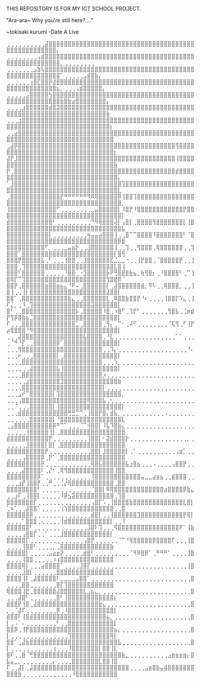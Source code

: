THIS REPOSITORY IS FOR MY ICT SCHOOL PROJECT.

"Ara-ara~ Why you're still here?...."

~tokisaki kurumi -Date A Live

⢀⢀⢀⢀⢀⢀⢀⢀⢀⢀⣼⣿⣿⣿⣿⣿⣿⣿⣿⣿⣿⣿⣿⣿⣿⣿⣿⣿⣿⣿⣿⣿⣿⣿⣿⣿⣿⣿⣿⣿⣿⣿⣿⣿⣿⣿⣿⣿⣿⣿⣿⣿⣿⣿⣿⣿⣿⣿⣿⣿⣿⣿⡄
⢀⢀⢀⢀⢀⢀⢀⢀⢠⣾⣿⣿⣿⣿⣿⣿⣿⣿⣿⣿⣿⣿⣿⣿⣿⣿⣿⣿⣿⣿⣿⣿⣿⣿⣿⣿⣿⣿⣿⣿⣿⣿⣿⣿⣿⣿⣿⣿⣿⣿⣿⣿⣿⣿⣿⣿⣿⣿⣿⣿⣿⣿⣿⡀⢀⢀⢀⢀⢀⢀⢀⢀
⢀⢀⢀⢀⢀⢀⢀⣠⣷⢧⣿⣿⣿⣿⣿⣿⣿⣿⣿⣿⣿⣿⣿⣿⣿⣿⣿⣿⣿⣿⣿⣿⣿⣿⣿⣿⣿⣿⣿⣿⣿⣿⣿⣿⣿⣿⣿⣿⣿⣿⣿⣿⣿⣿⣿⣿⣿⣿⣿⣿⣿⣿⣿⠁⢀⢀⢀⢀⢀⣠⣾⣿⣷⡄
⢀⢀⢀⢀⢀⢀⢰⣿⣏⣿⣿⡿⣼⣿⣿⣿⣿⣿⣿⣿⣿⣿⣿⣿⣿⣿⣿⣿⣿⣿⣿⣿⣿⣿⣿⣿⣿⣿⣿⣿⣿⣿⣿⣿⣿⣿⣿⣿⣿⣿⣿⣿⣿⣿⣿⣿⣿⣿⣿⣿⣿⣿⣦⡀⢀⢀⢀⢠⣾⣿⣿⣿⣿⣿⡄
⢀⢀⢀⢀⢀⣠⣿⣿⣿⣿⣿⢳⣿⣿⣿⣿⣿⣿⣿⣿⣿⣿⣿⣿⣿⣿⣿⣿⣿⣿⣿⣿⣿⣿⣿⣿⣿⣿⣿⣿⣿⣿⣿⣿⣿⣿⣿⣿⣿⣿⣿⣿⣿⣿⣿⣿⣿⣿⣿⣿⣿⣿⣿⣷⣿⣷⣴⣿⣿⣿⣿⣿⣿⣿⣿⡄
⢀⢀⢀⢀⣰⣿⣿⣿⣿⣿⣿⣾⣿⣽⣿⣿⣿⣿⣿⣿⣿⣿⣿⣿⣿⣿⣿⣿⣿⣿⣿⣿⣿⣿⣿⣿⣿⣿⣿⣿⣿⣿⣿⣿⣿⣿⣿⣿⣿⣿⣿⣿⣿⣿⣿⣿⣿⣿⣿⣿⣿⣿⣿⣿⣿⣿⣿⣿⣿⣿⣿⣿⣿⣿⣿⣷
⢀⢀⢀⣰⣿⣿⣿⣿⣿⣿⣿⣿⣿⣿⣿⣿⣿⣿⣿⣿⣿⣿⣿⣿⣿⣿⣿⣿⣿⣿⣿⣿⣿⣿⣿⣿⣿⣿⣿⣿⣿⣿⣿⣿⣿⣿⣿⣿⣿⣿⣿⣿⣿⣿⣿⣿⣿⣿⣿⣿⣿⣿⣿⣿⣿⣿⣿⣿⣿⣿⣿⣿⣿⣿⣿⣿⡆
⢀⢀⣴⣿⣿⣿⣿⣿⣿⣿⣿⣿⣿⣿⣿⣿⣿⣿⣿⣿⣿⣿⣿⣿⣿⣿⣿⣿⣿⣿⣿⣿⣿⣿⣿⣿⣿⣿⣿⣿⣿⣿⣿⣿⣿⣿⣿⣿⣿⣿⣿⣿⣿⣿⣿⣿⣿⣿⣿⣿⣿⣿⣿⣿⣿⣿⣿⣿⣿⣿⣿⣿⣿⣿⣿⣿⣿
⢀⣼⡿⣿⣿⣿⣿⣿⣿⣿⣿⣿⣿⣿⣿⣿⣿⣿⣿⣿⣿⣿⣿⣿⣿⣿⣿⣿⣿⣿⣿⣿⣿⣿⣿⣿⣿⣿⣿⣿⣿⣿⣿⣿⢻⣿⣿⣿⣿⣿⣿⣿⣿⣿⣿⣿⣿⣿⣿⣿⣿⣿⣿⣿⣿⣿⣿⣿⣿⣿⣿⣿⣿⣿⣿⣿⣿⡆
⣼⡟⣸⣿⣿⣿⣿⣿⣿⣿⣿⣿⣿⣿⣿⣿⣿⣿⣿⣿⣿⣿⣿⣿⣿⣿⣿⣿⣿⣿⣿⣿⣿⣿⣿⣿⣿⣿⣿⣿⣿⣿⣿⣿⢸⣿⣿⣿⣿⣿⣿⣿⣿⣿⣿⣿⣿⣿⣿⣿⣿⣿⣿⣿⣿⣿⣿⣿⣿⣿⣿⣿⣿⣿⣿⣿⣿⣷
⡟⢀⣿⣿⣿⣿⣿⣿⣿⣿⣿⣿⣿⣿⣿⣿⣿⣿⣿⣿⣿⣿⣿⣿⣿⣿⣿⣿⣿⣿⣿⣿⣿⣿⣿⣿⣿⣿⣿⣿⣿⣿⣿⣿⣾⣿⣿⣿⣿⣿⣿⣿⣿⣿⣿⣿⣿⣿⣿⣿⣿⣿⣿⣿⣿⣿⣿⣿⣿⣿⣿⣿⣿⣿⣿⣿⣿⣿⡄
⠁⣸⣿⣿⣿⣿⣿⣿⣿⣿⣿⣿⣿⣿⣿⣿⣿⣿⣿⣿⣿⣿⣿⣿⣿⣿⣿⣿⣿⣿⢹⣿⣿⣿⣿⣿⣿⣿⣿⣿⣿⣿⣿⣿⣿⣿⣿⣿⣿⣿⣿⣿⣿⣿⣿⣿⣿⣿⣿⣿⣿⣿⣿⣿⣿⣿⣿⣿⣿⣿⣿⣿⣿⣿⣿⣿⣿⣿⣇
⢀⣿⣿⣿⣿⣿⣿⣿⣿⣿⣿⣿⣿⣿⡟⠛⠛⠛⠛⠛⠛⠻⠿⢿⣿⣿⣿⣿⣿⡿⢸⣿⣿⢹⣿⣿⣿⣿⣿⣿⣿⣿⣿⣿⣿⣿⣿⣿⣿⣿⣿⣿⣿⣿⣿⣿⣿⣿⣿⣿⣿⣿⣿⣿⣿⣿⣿⣿⣿⣿⣿⣿⣿⣿⣿⣿⣿⣿⣿⡀
⢸⣿⣿⣿⣿⣿⣿⣿⣿⣿⣿⣿⣿⠋⢀⢀⢀⢀⢀⢀⢀⢀⣀⣤⣿⣿⣿⣿⣿⡇⠸⣿⡟⠸⣿⣿⣿⣿⣿⣿⣿⣿⣿⣿⣿⣿⡟⣿⣿⣿⣿⣿⣿⣿⣿⣿⣿⣿⣿⣿⣿⣿⣿⣿⣿⣿⣿⣿⣿⣿⣿⣿⣿⣿⣿⣿⣿⣿⣿⡇
⣾⣿⣿⣿⣿⣿⣿⣿⣿⣿⣿⣿⠃⢀⢀⢀⢀⢀⢀⢀⢀⢀⠙⠻⢿⣿⣿⣿⢼⡇⢠⣿⡇⢀⣿⣿⣿⣿⢻⣿⣿⣿⣿⣿⣿⣿⡇⢸⣿⣿⣿⣿⣿⣿⣿⣿⣿⣿⣿⣿⣿⣿⣿⣿⣿⣿⣿⣿⣿⣿⣿⣿⣿⣿⣿⣿⣿⣿⣿⣧
⣿⣿⣿⣿⣿⣿⣿⣿⣿⣿⣿⡇⢀⢀⢀⢀⢀⢀⢀⢀⢀⢶⣤⣤⣴⣿⣿⣿⢸⢀⢀⣿⠉⠉⣿⣿⣿⣿⠸⣿⣿⣿⣿⣿⣿⣿⠃⠈⣿⣿⣿⣿⣿⣿⣿⣿⣿⣿⣿⣿⣿⣿⣿⣿⣿⣿⣿⣿⣿⣿⣿⣿⣿⣿⣿⣿⣿⣿⡿⣿
⣿⣿⣿⣿⣿⣿⣿⣿⣿⣿⠋⡀⢀⢀⢀⣀⣤⣶⡗⢀⢀⣸⣿⣿⣿⣿⣿⣿⢸⢀⢀⢹⢀⢀⢻⣿⣿⣿⢀⢿⣿⣿⣿⣿⣿⣿⢀⢀⢹⣿⣿⣿⠁⣿⣿⣿⣿⣿⣿⣿⣿⣿⣿⣿⣿⣿⣿⣿⣿⣿⣿⣿⣿⣿⣿⣿⣿⡇⣿⢻
⣿⣿⣿⡟⣿⣿⣿⣿⣿⣧⢀⠃⢀⢀⢀⢸⣿⣿⢀⢀⣸⣿⣿⣿⣿⣿⣿⣏⣈⣀⣀⠐⢀⢀⢸⡟⣿⣿⢀⠈⣿⣿⣿⣿⣿⡟⢀⢀⢸⣿⣿⣿⢀⢹⣿⣿⣿⣿⣿⣿⣿⣿⣿⣿⣿⣿⣿⣿⣿⣿⣿⣿⣿⣿⣿⣿⣿⣇⣿⢸
⣿⣿⣿⠃⣿⣿⣿⣿⣿⣿⢀⢀⢀⢀⢀⠘⣿⣿⢀⠐⣹⣿⣿⣿⣿⣿⡷⠟⢛⣿⣿⣿⣷⣦⡀⢷⢻⣿⡆⢀⠘⣿⣿⣿⣿⠃⢀⠉⢸⣿⢿⡏⠉⢹⣿⣿⣿⣿⣿⣿⣿⣿⣿⣿⣿⣿⣿⣿⣿⣿⣿⣿⣿⣿⣿⢻⣿⣿⡿⠈
⣿⣿⡟⢀⣿⣿⣿⣿⣿⣿⣶⣿⣿⣶⣦⣄⠘⠟⠤⢀⣿⣿⣿⣿⣿⣿⡇⢀⣼⣿⣿⣿⣿⣿⣿⣾⡀⠻⠣⢀⢀⢿⣿⣿⣿⡀⢀⢀⢸⣿⢸⢀⢀⢸⡇⣿⣿⣿⣿⣿⣿⣿⣿⣿⣿⣿⣿⣿⣿⣿⣿⣿⣿⣿⣿⣼⣿⣿⡇
⣿⣿⠁⢀⣿⣿⣿⣿⣿⣿⣿⣿⣿⣿⣿⣿⣷⣄⢀⢀⣿⣿⣿⣿⣿⣿⣇⢀⠿⣿⣿⣷⣿⣿⡟⠘⠆⢀⢀⢀⢀⢸⣿⣿⡏⠱⣄⢀⢸⠏⣌⡀⢀⠸⢀⢹⣿⣿⣿⣿⣿⣿⣿⣿⣿⣿⣿⣿⣿⣿⣿⣽⣿⣿⣿⣿⣿⣿⡇
⣿⠃⢀⢀⣿⣿⣿⣿⣿⣿⣿⣿⣿⣿⣿⣿⣿⣿⡧⢀⣿⣿⣿⣿⣿⠸⣿⢀⠰⣿⠋⢀⢹⡟⠃⢀⢀⢀⢀⢀⢀⢀⢻⣿⣧⢀⢈⡶⣾⡟⢻⡿⣿⣷⣦⣈⣿⣿⣿⣿⣿⣿⣿⣿⣿⣿⣿⣿⣿⣿⣿⣿⣿⣿⣿⣿⣿⣿⡇
⠏⢀⢀⢀⣿⣿⣿⣿⣿⣿⣿⣿⣿⣿⣿⣿⣿⣿⣁⢀⣿⣿⣿⣿⣿⢀⢻⡄⢀⠉⠂⢀⠼⠋⢀⢀⢀⢀⢀⢀⢀⢀⠈⢯⢻⢀⠋⢸⡟⡴⢿⣿⣿⣿⠘⠻⣿⣿⣿⣿⣿⣿⣿⣿⣿⣿⣿⣿⣿⣿⣿⣿⣿⣿⣿⣿⣿⣿⡇
⢀⢀⢀⣼⣿⣿⣿⣿⣿⣿⣿⣿⣿⣿⣿⣿⣿⣿⣿⣿⣧⣿⣿⣿⣿⢀⠘⣇⢀⢀⢀⢀⢀⢀⢀⢀⢀⢀⢀⢀⢀⢀⢀⢀⠁⠁⢀⢀⢀⢀⠈⠛⠘⡏⢀⢀⣿⣿⣿⣿⣿⣿⡿⠁⣿⣿⣿⣿⣿⣿⣿⣿⣿⣿⣿⣿⣿⣿⡇
⢀⢀⢀⢻⣿⣿⣿⣿⣿⣿⣿⣿⣿⣿⣿⣿⣿⣿⣿⣿⣿⣿⣿⣿⣿⢀⢀⠹⡄⢀⢀⢀⢀⢀⢀⢀⢀⢀⢀⢀⢀⢀⢀⢀⢀⢀⢀⠘⠄⢀⢀⢀⠖⢀⢀⢀⣿⣿⣿⣿⣿⣿⡇⢀⣿⣿⣿⣿⣿⣿⣿⣿⣿⣿⣿⣿⣿⣿⡇
⢀⢀⢀⢀⣿⣿⣿⣿⣿⣿⣿⣿⣿⣿⣿⣿⣿⣿⣿⣿⣿⣿⣿⣿⣿⢀⢀⢀⠱⡀⢀⢀⢀⢀⢀⢀⢀⢀⢀⢀⢀⢀⢀⢀⢀⢀⢀⢀⢀⢀⢀⢀⢀⢀⢀⣼⣿⣿⣿⣿⣿⣿⣧⢸⣿⣿⣿⣿⣿⣿⣿⣿⣿⣿⣿⣿⣿⣿⡇
⢀⢀⢀⢀⣿⣿⣿⣿⣿⣿⣿⣿⣿⣿⣿⣿⣿⣿⣿⣿⣿⣿⣿⣿⣿⡰⢀⢀⢀⢀⢀⢀⢀⢀⢀⢀⢀⢀⢀⢀⢀⢀⢀⢀⢀⢀⢀⢀⢀⢀⢀⢀⢀⢀⣰⣿⣿⣿⣿⣿⣿⣿⣿⣹⣿⣿⣿⣿⣿⣿⣿⣿⣿⣿⣿⣿⣿⣿⣷
⢀⢀⢀⢀⣿⣿⣿⣿⣿⣿⣿⣿⣿⣿⣿⣿⣿⣿⣿⣿⣿⣿⣿⣿⣿⡇⢀⢀⢀⢀⢀⢀⢀⢀⢀⢀⢀⢀⢀⢀⢀⢀⢀⢀⢀⢀⢀⢀⢀⢀⢀⢀⣠⠞⠉⣿⣿⣿⣿⣿⣿⡇⢹⣿⣿⣿⣿⣿⣿⣿⣿⣿⣿⣿⣿⣿⣿⣿⣿⡀
⢀⢀⢀⢠⣿⣿⣿⣿⣿⣿⣿⣿⣿⣿⣿⣿⣿⣿⣿⣿⣿⢿⣿⣿⣿⣧⢀⢂⢀⢀⢀⢀⢀⢀⢀⢀⢀⢀⢀⢀⢀⢀⢀⢀⢀⢀⢀⢀⢀⢀⢀⠈⢀⢀⢀⣿⣿⣿⣿⣿⣿⡇⢸⣿⣿⣿⣿⣿⣿⣿⣿⣿⣿⣿⣿⣿⣿⣿⣿⡇
⢀⢀⢀⣾⣿⣿⣿⣿⣿⣿⣿⣿⣿⣿⣿⣿⢛⣛⣉⠉⢀⢸⣿⣿⡟⣿⡄⣾⣧⡀⢀⢀⢀⢀⢀⢀⢀⢀⢀⢀⢀⠠⢀⢀⢀⢀⢀⢀⢀⢀⢀⢀⢀⢀⢀⣿⣿⣿⣿⣿⣿⡇⠘⣿⣿⣿⣿⣿⣿⣿⣿⣿⣿⣿⣿⣿⣿⣿⣿⣇
⢀⣠⣿⣿⣿⣿⣿⣿⣿⣿⣿⣿⡿⠛⠉⠁⢀⢀⢀⠈⠉⢺⣿⣿⡇⠸⣧⠹⣿⣷⣄⢀⢀⢀⢀⢀⢀⢀⢀⢀⢀⢀⢀⢀⢀⢀⢀⢀⢀⢀⢀⢀⢀⢀⢸⣿⣿⣿⣿⣿⢸⡇⢀⣿⣿⣿⣿⣿⣿⣿⣿⣿⣿⣿⣿⣿⣿⣿⣿⣿
⣾⣿⣿⣿⣿⣿⣿⣿⣿⣿⣿⡟⢀⢀⢀⢀⢀⢀⢀⢀⢀⢸⣿⣿⡇⠂⣽⣾⣿⣿⣿⡗⢀⢀⢀⢀⢀⢀⢀⢀⢀⢀⢀⢀⢀⢀⢀⡀⢀⢀⢀⢀⢀⢀⣸⣿⣿⣿⣿⡇⣿⡇⢀⣿⣿⣿⣿⣿⣿⣿⣿⣿⣿⣿⣿⣿⣿⣿⣿⣿
⣿⣿⣿⣿⣿⣿⣿⣿⣿⣿⡟⢀⢀⢀⢀⢀⢀⢀⢀⢀⢀⢀⣿⣿⡇⣸⣿⣿⣿⣿⣿⡇⢀⠁⢀⢀⢀⢀⢀⢀⢀⢀⢀⢀⢠⣶⡁⢀⢀⢀⢀⢀⢀⢠⣿⣿⣿⣿⡿⢀⡟⠁⢀⣿⣿⣿⣿⣿⣿⣿⣿⣿⣿⣿⣿⣿⣿⣿⣿⣿
⣿⣿⣿⣿⣿⣿⣿⣿⣿⡟⢀⢀⢀⢀⢀⢀⢀⢀⢀⢀⢀⢀⢿⣿⣧⣿⣿⣿⣿⣿⣿⣧⣰⣿⣦⢀⢀⢀⠠⢀⢀⢀⢀⢠⣿⣿⡟⢀⢀⢀⢀⢀⢀⣼⣿⣿⣿⣿⠇⢀⡜⠂⢀⢿⢻⣿⣿⣿⣿⣿⣿⣿⣿⣿⣿⣿⣿⢸⣿⣿
⣿⣿⣿⣿⣿⣿⣿⣿⡿⠁⢀⢀⢀⢀⢀⢀⢀⢀⢀⢀⢀⢀⢸⣿⣿⣿⣿⣿⣿⣿⣿⣿⣿⣿⣿⣤⣀⣀⣴⣶⣦⢀⢀⣾⣿⣿⣿⢀⢀⢀⢀⢀⣰⡟⢸⣿⣿⡟⢀⢀⠛⢀⢀⢈⡜⢿⣿⣿⣿⣿⣿⣿⣿⣿⣿⣿⣿⢀⣿⣿
⣿⣿⣿⣿⣿⣿⣿⣿⠃⢀⢀⢀⢀⢀⢀⢀⢀⢀⢀⢀⢀⢀⠈⣿⣿⡇⠿⢿⣿⣿⣿⣿⣿⣿⣿⣿⣿⣿⣿⣿⣿⣴⣿⣿⣿⣿⡿⣷⣄⢀⢀⣰⠏⢀⢸⣿⣿⡇⢀⢀⢀⢀⢀⠸⡿⣢⣽⣿⣿⣿⣿⣿⣿⣿⣿⣿⣿⢀⢹⣿
⣿⣿⣿⣿⣿⣿⣿⡏⢀⢀⢀⢀⢀⢀⢀⢀⢀⢀⢀⢀⢀⢀⢠⣿⡏⠡⢀⢸⣿⣿⣿⣿⣷⣿⣿⣿⣿⣿⣿⣿⣿⣿⣿⣿⣿⣿⣇⣿⡇⢁⠶⢁⢀⢀⣼⣿⣿⠁⢀⢀⢀⢀⢀⢰⢱⣿⣿⣿⣿⣿⣿⣿⣿⣿⣿⣿⣿⢀⢀⣿
⣿⣿⣿⣿⣿⣿⡿⢀⢀⢀⢀⢀⢀⢀⢀⢀⢀⢀⢀⢀⢀⢀⣾⣿⡇⢀⢀⢸⣿⣿⣿⣿⣿⣿⣹⣿⣿⣿⣿⣿⣿⣿⣿⣿⣿⣿⡟⢿⡇⢀⢀⢀⢀⠁⣿⣿⣿⢀⢄⢀⢀⢀⢀⢸⣾⣿⣿⣿⣿⣿⣿⣿⣿⣿⣿⣿⡇⢀⢀⠸
⣿⣿⣿⣿⣿⣿⠃⢀⢀⢀⢀⢀⢀⢀⢀⢀⢀⢀⢀⢀⢀⣸⣿⠇⢹⢀⢀⢀⠻⣿⣿⣿⣿⣿⣿⣿⣿⣿⣿⣿⣿⣿⣿⣿⣿⠟⠁⢸⣷⢀⢀⢀⢀⢠⣿⣿⡏⢀⢀⠁⢀⢀⢀⣸⣿⣿⣿⣿⣿⣿⣿⣿⣿⣿⣿⣿⡇
⣿⣿⣿⣿⣿⡏⢀⢀⢀⢀⢀⢀⢀⢀⢀⢀⢀⢀⢀⢀⢠⣿⡟⢀⢀⢀⢀⢀⢀⠈⠉⠘⢿⣿⣿⣿⣿⣿⡿⣿⣿⣿⣿⠏⢀⢀⢀⢸⣿⢀⢀⢀⢀⢸⣿⣿⠃⢀⢀⢀⢀⡀⢀⣿⣿⣿⣿⣿⣿⣿⣿⣿⣿⣿⣿⣿⣷
⣿⣿⣿⣿⣿⡇⢀⢀⢀⢀⢀⣠⣴⣶⡝⢀⢀⢀⢀⢀⣾⣿⠃⢀⢀⢀⢀⢀⢀⢀⢀⢀⠈⠻⠿⣿⡿⠁⢀⠛⠛⠛⠁⢀⢀⢀⢀⢸⣿⢀⢀⢀⢀⢸⣿⣿⢀⢀⢀⢀⢀⠰⢰⣿⣿⣿⣿⣿⣿⣿⣿⣿⣿⣿⣿⣿⣿
⣿⣿⣿⣿⢿⡇⢀⢀⢀⣴⣿⣿⣿⣿⠁⢀⢀⢀⢀⣸⣿⡏⢀⢀⢀⢀⢀⢀⢀⢀⢀⢀⢀⢀⢀⢀⢀⢀⢀⢀⢀⢀⢀⢀⢀⢀⢀⢸⣿⢀⢀⢀⢀⣸⣿⡇⢀⢀⢀⢀⢀⢀⣿⣿⣿⣿⣿⣿⣿⣿⣿⣿⣿⣿⣿⣿⣿
⣿⣿⣿⣿⢸⡇⢀⣼⣿⣿⣿⣿⣿⠇⣀⣀⣀⣀⣠⣿⣿⠁⢀⢀⢀⢀⢀⢀⢀⢀⢀⢀⢀⢀⢀⢀⢀⢀⢀⢀⢀⢀⢀⢀⢀⢀⢀⢀⣿⢀⢀⢀⢀⣿⣿⢀⢀⢀⢀⢀⢀⢀⣿⡏⢹⣿⣿⣿⣿⣿⣿⣿⣿⣿⣿⣿⣿
⢿⣿⣿⣿⢸⣟⢀⣿⣿⣿⣿⣿⣿⣼⣿⣿⣿⣿⣿⣿⣇⣠⣦⣄⡀⢀⢀⢀⢀⢀⢀⢀⢀⢀⢀⢀⢀⢀⢀⢀⢀⢀⢀⢀⢀⢀⢀⢀⣿⢀⢀⢀⣼⣿⠃⢀⢀⢀⢀⢀⢀⢀⣿⠃⢸⣿⣿⣿⣿⣿⣿⣿⣿⣿⣿⣿⣿⡆
⣾⣿⣿⡟⢸⣿⢀⣼⣿⣿⣿⣿⣿⣿⣿⣿⣿⣿⣿⣿⣿⣿⣿⣿⣷⣄⢀⢀⢀⢀⢀⢀⢀⢀⢀⢀⢀⢀⢀⢀⢀⢀⢀⢀⢀⢀⢀⢀⣿⡀⢀⠈⣼⠏⢀⢀⢀⢀⢀⢀⢀⢀⡿⢀⠸⣿⣿⣿⣿⣿⣿⣿⣿⣿⣿⣿⣿⡇
⣾⣿⣿⠇⢸⣿⣾⣿⣿⣿⣿⣿⣿⣿⣿⣿⣿⣿⣿⣿⣿⣿⣿⣿⣿⣿⣦⡀⢀⢀⢀⢀⢀⢀⢀⢀⢀⢀⢀⢀⢀⢀⢀⢀⢀⢀⢀⢀⣿⡇⢀⠠⠁⠄⢀⢀⢀⢀⢀⢀⢀⢀⠃⢀⢀⣿⣿⣿⣿⣿⣿⣿⣿⣿⣿⣿⣿⡇
⣿⣿⡿⢀⢸⡟⣿⣿⣿⣿⣿⣿⣿⣿⣿⣿⣿⣿⣿⣿⣿⣿⣿⣿⣿⣿⣿⣿⣦⡄⢀⢀⢀⢀⢀⢀⢀⢀⢀⢀⢀⢀⢀⢀⢀⢀⢀⢀⣿⡇⢀⢀⢀⢀⢀⢀⢀⢀⢀⢀⢀⢀⢀⢀⢀⢹⣿⣿⣿⣿⣿⣿⣿⣿⣿⣿⢿⡇
⣿⣿⠁⢀⣼⣷⣿⣿⣿⣿⣿⣿⣿⣿⣿⣿⣿⣿⣿⣿⣿⣿⣿⣿⣿⣿⣿⣿⣿⣧⢀⢀⢀⢀⢀⢀⢀⢀⢀⢀⢀⢀⢀⢀⢀⢀⢀⢀⣿⡇⢀⢀⢀⢀⢀⢀⢀⢀⢀⢀⢀⢰⢀⢀⢀⠸⣿⣿⣿⣿⣿⣿⣿⡇⣿⣿⢸⣇
⣿⠏⢀⢀⣿⠈⢛⣿⣿⣿⣿⣿⣿⣿⣿⣿⣿⣿⣿⣿⣿⣿⣿⣿⣿⣿⣿⣿⣿⣿⣷⣀⢀⢀⢀⢀⢀⢀⢀⢀⢀⢀⣠⣶⣶⣶⣶⡄⣿⣧⣤⣀⡀⢀⢀⢀⢀⢀⢀⢀⢀⡄⢀⢀⢀⢀⣿⣿⣿⣿⣿⣿⣿⣇⣿⣿⢸⣿
⠏⢀⢀⣼⡇⢀⣼⣿⣿⣿⣿⣿⣿⣿⣿⣿⣿⣿⣿⣿⣿⣿⣿⣿⣿⣿⣿⣿⣿⣿⣿⣿⢀⢀⢀⢀⣠⣶⣿⣷⣤⣾⣿⣿⣿⣿⣿⣿⣿⣿⣿⣿⣷⢀⢀⢀⢀⢀⢀⢀⢀⢀⢀⢀⢀⢀⠸⣿⣿⣿⣿⣿⣿⣿⣿⣿⣿⣿
